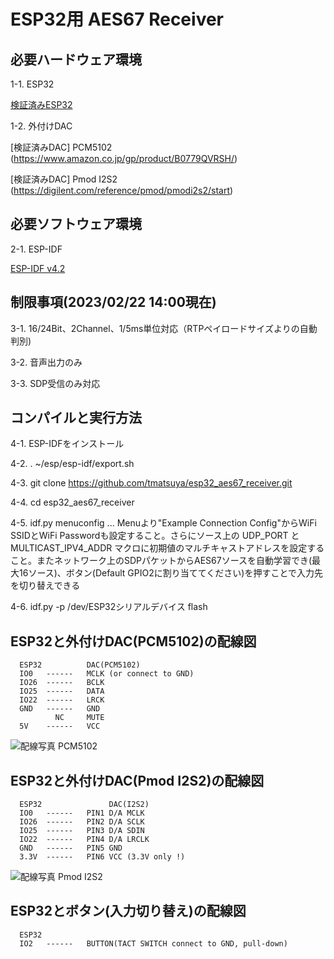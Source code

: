 # ESP32用 AES67 Receiver

## 必要ハードウェア環境

 1-1. ESP32

  [検証済みESP32](https://akizukidenshi.com/catalog/g/gM-15673/)


 1-2. 外付けDAC

  [検証済みDAC] PCM5102   (https://www.amazon.co.jp/gp/product/B0779QVRSH/)

  [検証済みDAC] Pmod I2S2 (https://digilent.com/reference/pmod/pmodi2s2/start)


## 必要ソフトウェア環境

 2-1. ESP-IDF

  [ESP-IDF v4.2](https://docs.espressif.com/projects/esp-idf/en/stable/esp32/get-started/index.html)


## 制限事項(2023/02/22 14:00現在)

 3-1. 16/24Bit、2Channel、1/5ms単位対応（RTPペイロードサイズよりの自動判別)

 3-2. 音声出力のみ

 3-3. SDP受信のみ対応



## コンパイルと実行方法

 4-1. ESP-IDFをインストール

 4-2. . ~/esp/esp-idf/export.sh

 4-3. git clone https://github.com/tmatsuya/esp32_aes67_receiver.git

 4-4. cd esp32_aes67_receiver

 4-5. idf.py  menuconfig  ... Menuより"Example Connection Config"からWiFi SSIDとWiFi Passwordも設定すること。さらにソース上の UDP_PORT と MULTICAST_IPV4_ADDR マクロに初期値のマルチキャストアドレスを設定すること。またネットワーク上のSDPパケットからAES67ソースを自動学習でき(最大16ソース)、ボタン(Default GPIO2に割り当ててください)を押すことで入力先を切り替えできる

 4-6. idf.py -p /dev/ESP32シリアルデバイス flash



## ESP32と外付けDAC(PCM5102)の配線図
```
  ESP32          DAC(PCM5102)
  IO0   ------   MCLK (or connect to GND)
  IO26  ------   BCLK
  IO25  ------   DATA
  IO22  ------   LRCK
  GND   ------   GND
          NC     MUTE
  5V    ------   VCC
```

![配線写真 PCM5102](/photo_pcm5102.jpg)






## ESP32と外付けDAC(Pmod I2S2)の配線図
```
  ESP32               DAC(I2S2)
  IO0   ------   PIN1 D/A MCLK
  IO26  ------   PIN2 D/A SCLK
  IO25  ------   PIN3 D/A SDIN
  IO22  ------   PIN4 D/A LRCLK
  GND   ------   PIN5 GND
  3.3V  ------   PIN6 VCC (3.3V only !)
```

![配線写真 Pmod I2S2](/photo_pmodi2s2.jpg)



## ESP32とボタン(入力切り替え)の配線図
```
  ESP32          
  IO2   ------   BUTTON(TACT SWITCH connect to GND, pull-down)
```


